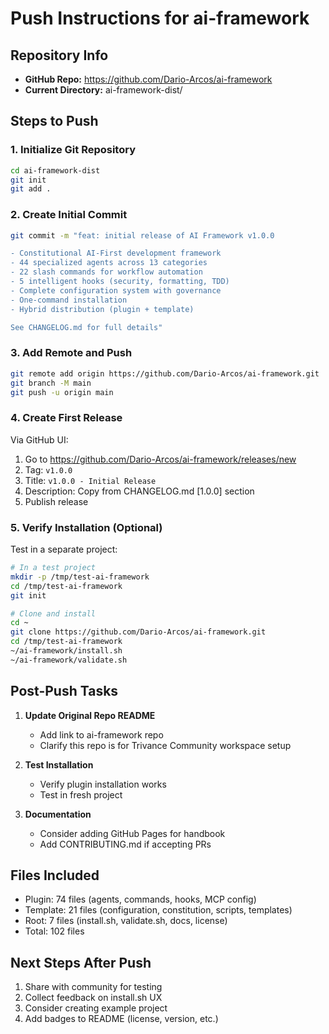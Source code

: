 # Push Instructions for ai-framework

## Repository Info
- **GitHub Repo:** https://github.com/Dario-Arcos/ai-framework
- **Current Directory:** ai-framework-dist/

## Steps to Push

### 1. Initialize Git Repository

```bash
cd ai-framework-dist
git init
git add .
```

### 2. Create Initial Commit

```bash
git commit -m "feat: initial release of AI Framework v1.0.0

- Constitutional AI-First development framework
- 44 specialized agents across 13 categories
- 22 slash commands for workflow automation
- 5 intelligent hooks (security, formatting, TDD)
- Complete configuration system with governance
- One-command installation
- Hybrid distribution (plugin + template)

See CHANGELOG.md for full details"
```

### 3. Add Remote and Push

```bash
git remote add origin https://github.com/Dario-Arcos/ai-framework.git
git branch -M main
git push -u origin main
```

### 4. Create First Release

Via GitHub UI:
1. Go to https://github.com/Dario-Arcos/ai-framework/releases/new
2. Tag: `v1.0.0`
3. Title: `v1.0.0 - Initial Release`
4. Description: Copy from CHANGELOG.md [1.0.0] section
5. Publish release

### 5. Verify Installation (Optional)

Test in a separate project:

```bash
# In a test project
mkdir -p /tmp/test-ai-framework
cd /tmp/test-ai-framework
git init

# Clone and install
cd ~
git clone https://github.com/Dario-Arcos/ai-framework.git
cd /tmp/test-ai-framework
~/ai-framework/install.sh
~/ai-framework/validate.sh
```

## Post-Push Tasks

1. **Update Original Repo README**
   - Add link to ai-framework repo
   - Clarify this repo is for Trivance Community workspace setup
   
2. **Test Installation**
   - Verify plugin installation works
   - Test in fresh project
   
3. **Documentation**
   - Consider adding GitHub Pages for handbook
   - Add CONTRIBUTING.md if accepting PRs

## Files Included

- Plugin: 74 files (agents, commands, hooks, MCP config)
- Template: 21 files (configuration, constitution, scripts, templates)
- Root: 7 files (install.sh, validate.sh, docs, license)
- Total: 102 files

## Next Steps After Push

1. Share with community for testing
2. Collect feedback on install.sh UX
3. Consider creating example project
4. Add badges to README (license, version, etc.)
